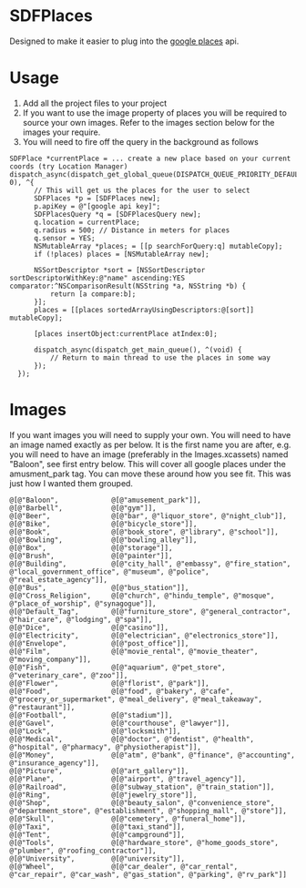 SDFPlaces
=========
Designed to make it easier to plug into the [google places](https://developers.google.com/places/documentation/search) api.

# Usage

1. Add all the project files to your project
2. If you want to use the image property of places you will be required to source your own images. Refer to the images section below for the images your require.
3. You will need to fire off the query in the background as follows

  ```
  SDFPlace *currentPlace = ... create a new place based on your current coords (try Location Manager)
  dispatch_async(dispatch_get_global_queue(DISPATCH_QUEUE_PRIORITY_DEFAULT, 0), ^{
        // This will get us the places for the user to select
        SDFPlaces *p = [SDFPlaces new];
        p.apiKey = @"[google api key]";
        SDFPlacesQuery *q = [SDFPlacesQuery new];
        q.location = currentPlace;
        q.radius = 500; // Distance in meters for places
        q.sensor = YES;
        NSMutableArray *places; = [[p searchForQuery:q] mutableCopy];
        if (!places) places = [NSMutableArray new];
        
        NSSortDescriptor *sort = [NSSortDescriptor sortDescriptorWithKey:@"name" ascending:YES comparator:^NSComparisonResult(NSString *a, NSString *b) {
            return [a compare:b];
        }];
        places = [[places sortedArrayUsingDescriptors:@[sort]] mutableCopy];
        
        [places insertObject:currentPlace atIndex:0];
        
        dispatch_async(dispatch_get_main_queue(), ^(void) {
            // Return to main thread to use the places in some way
        });
    });
  ```

# Images

If you want images you will need to supply your own. You will need to have an image named exactly as per below. It is the first name you are after, e.g. you will need to have an image (preferably in the Images.xcassets) named "Baloon", see first entry below. This will cover all google places under the amusment_park tag. You can move these around how you see fit. This was just how I wanted them grouped.

```
@[@"Baloon",             @[@"amusement_park"]],
@[@"Barbell",            @[@"gym"]],
@[@"Beer",               @[@"bar", @"liquor_store", @"night_club"]],
@[@"Bike",               @[@"bicycle_store"]],
@[@"Book",               @[@"book_store", @"library", @"school"]],
@[@"Bowling",            @[@"bowling_alley"]],
@[@"Box",                @[@"storage"]],
@[@"Brush",              @[@"painter"]],
@[@"Building",           @[@"city_hall", @"embassy", @"fire_station", @"local_government_office", @"museum", @"police", @"real_estate_agency"]],
@[@"Bus",                @[@"bus_station"]],
@[@"Cross_Religion",     @[@"church", @"hindu_temple", @"mosque", @"place_of_worship", @"synagogue"]],
@[@"Default_Tag",        @[@"furniture_store", @"general_contractor", @"hair_care", @"lodging", @"spa"]],
@[@"Dice",               @[@"casino"]],
@[@"Electricity",        @[@"electrician", @"electronics_store"]],
@[@"Envelope",           @[@"post_office"]],
@[@"Film",               @[@"movie_rental", @"movie_theater", @"moving_company"]],
@[@"Fish",               @[@"aquarium", @"pet_store", @"veterinary_care", @"zoo"]],
@[@"Flower",             @[@"florist", @"park"]],
@[@"Food",               @[@"food", @"bakery", @"cafe", @"grocery_or_supermarket", @"meal_delivery", @"meal_takeaway", @"restaurant"]],
@[@"Football",           @[@"stadium"]],
@[@"Gavel",              @[@"courthouse", @"lawyer"]],
@[@"Lock",               @[@"locksmith"]],
@[@"Medical",            @[@"doctor", @"dentist", @"health", @"hospital", @"pharmacy", @"physiotherapist"]],
@[@"Money",              @[@"atm", @"bank", @"finance", @"accounting", @"insurance_agency"]],
@[@"Picture",            @[@"art_gallery"]],
@[@"Plane",              @[@"airport", @"travel_agency"]],
@[@"Railroad",           @[@"subway_station", @"train_station"]],
@[@"Ring",               @[@"jewelry_store"]],
@[@"Shop",               @[@"beauty_salon", @"convenience_store", @"department_store", @"establishment", @"shopping_mall", @"store"]],
@[@"Skull",              @[@"cemetery", @"funeral_home"]],
@[@"Taxi",               @[@"taxi_stand"]],
@[@"Tent",               @[@"campground"]],
@[@"Tools",              @[@"hardware_store", @"home_goods_store", @"plumber", @"roofing_contractor"]],
@[@"University",         @[@"university"]],
@[@"Wheel",              @[@"car_dealer", @"car_rental", @"car_repair", @"car_wash", @"gas_station", @"parking", @"rv_park"]]
```
